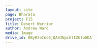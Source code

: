 ```yaml
---
layout: cite
page: Bharata
project: F15
title: Desert Warrior
author: Andrew Ward
media: Image
drive_id: 0ByR2oIno6jQAX3NpcGlIZUtwODA
---
```

